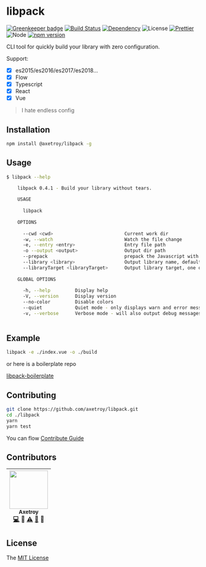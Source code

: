 # libpack

[![Greenkeeper badge](https://badges.greenkeeper.io/axetroy/libpack.svg)](https://greenkeeper.io/)
[![Build Status](https://travis-ci.org/axetroy/libpack.svg?branch=master)](https://travis-ci.org/axetroy/libpack)
[![Dependency](https://david-dm.org/axetroy/libpack.svg)](https://david-dm.org/axetroy/libpack)
![License](https://img.shields.io/badge/license-MIT-green.svg)
[![Prettier](https://img.shields.io/badge/Code%20Style-Prettier-green.svg)](https://github.com/prettier/prettier)
![Node](https://img.shields.io/badge/node-%3E=6.0-blue.svg?style=flat-square)
[![npm version](https://badge.fury.io/js/libpack.svg)](https://badge.fury.io/js/libpack)

CLI tool for quickly build your library with zero configuration.
 
Support:

- [x] es2015/es2016/es2017/es2018...
- [x] Flow
- [x] Typescript
- [x] React
- [x] Vue

> I hate endless config

## Installation

```bash
npm install @axetroy/libpack -g
```

## Usage

```bash
$ libpack --help

    libpack 0.4.1 - Build your library without tears.
      
    USAGE
 
      libpack 
 
    OPTIONS
 
      --cwd <cwd>                          Current work dir                                                                                  optional                            
      -w, --watch                          Watch the file change                                                                             optional                            
      -e, --entry <entry>                  Entry file path                                                                                   required      default: "./index.vue"
      -o --output <output>                 Output dir path                                                                                   required      default: "./build/"   
      --prepack                            prepack the Javascript with facebook/prepack                                                      optional                            
      --library <library>                  Output library name, default your package.json name field                                         optional                            
      --libraryTarget <libraryTarget>      Output library target, one of var/assign/this/window/global/commonjs/commonjs2/amd/umd/jsonp      optional      default: "umd"        
 
    GLOBAL OPTIONS
 
      -h, --help         Display help                                      
      -V, --version      Display version                                   
      --no-color         Disable colors                                    
      --quiet            Quiet mode - only displays warn and error messages
      -v, --verbose      Verbose mode - will also output debug messages
 
```

## Example

```bash
libpack -e ./index.vue -o ./build
```

or here is a boilerplate repo

[libpack-boilerplate](https://github.com/axetroy/libpack-boilerplate)

## Contributing

```bash
git clone https://github.com/axetroy/libpack.git
cd ./libpack
yarn
yarn test
```

You can flow [Contribute Guide](https://github.com/axetroy/libpack/blob/master/contributing.md)

## Contributors

<!-- ALL-CONTRIBUTORS-LIST:START - Do not remove or modify this section -->

| [<img src="https://avatars1.githubusercontent.com/u/9758711?v=3" width="100px;"/><br /><sub>Axetroy</sub>](http://axetroy.github.io)<br />[💻](https://github.com/axetroy/libpack/commits?author=axetroy) 🔌 [⚠️](https://github.com/axetroy/libpack/commits?author=axetroy) [🐛](https://github.com/axetroy/libpack/issues?q=author%3Aaxetroy) 🎨 |
| :---------------------------------------------------------------------------------------------------------------------------------------------------------------------------------------------------------------------------------------------------------------------------------------------------------------------------------------------------------------------------------: |


<!-- ALL-CONTRIBUTORS-LIST:END -->

## License

The [MIT License](https://github.com/axetroy/libpack/blob/master/LICENSE)
